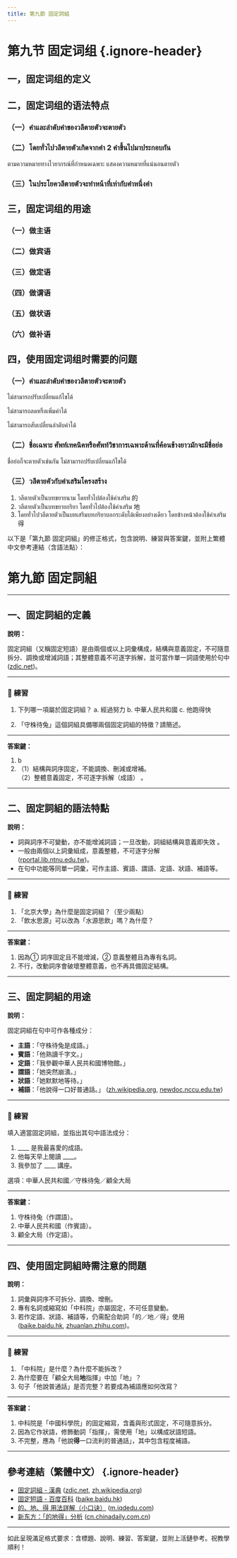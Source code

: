 ```yaml
---
title: 第九節 固定詞組
---
```


<Collapse>

# 第九节 固定词组 {.ignore-header}

## 一，固定词组的定义

## 二，固定词组的语法特点

### （一）คำและลำดับคำของวลีตายตัวจะตายตัว

### （二）โดยทั่วไปวลีตายตัวเกิดจากคำ 2 คำขึ้นไปมาประกอบกัน

ตามความหมายทางไวยากรณ์ที่กำหนดเฉพาะ แสดงความหมายที่แน่นอนตายตัว

### （三）ในประโยควลีตายตัวจะทำหน้าที่เท่ากับคำหนึ่งคำ

## 三，固定词组的用途

### （一）做主语

### （二）做宾语

### （三）做定语

### （四）做谓语

### （五）做状语

### （六）做补语

## 四，使用固定词组时需要的问题

### （一）คำและลำดับคำของวลีตายตัวจะตายตัว

ไม่สามารถปรับเปลี่ยนแก้ไขได้

ไม่สามารถลดหรือเพิ่มคำได้

ไม่สามารถสับเปลี่ยนลำดับคำได้

### （二）ชื่อเฉพาะ ศัพท์เทคนิคหรือศัพท์วิชาการเฉพาะด้านที่ค้อนข้างยาวมักจะมีชื่อย่อ

ชื่อย่อก็จะตายตัวเช่นกัน ไม่สามารถปรับเปลี่ยนแก้ไขได้

### （三）วลีตายคัวกับคำเสริมโครงสร้าง

1. วลีตายตัวเป็นบทขยายนาม โดยทั่วไปต้องใช้คำเสริม 的
2. วลีตายตัวเป็นบทขยายกริยา โดยทั่วไปต้องใช้คำเสริม 地
3. โดยทั่วไปวลีตายตัวเป็นบทเสริมบทกริยาบอกระดับได้เพียงอย่างเดียว โดยข้างหน้าต้องใช้คำเสริม 得

</Collapse>

以下是「第九節 固定詞組」的修正格式，包含說明、練習與答案鍵，並附上繁體中文參考連結（含語法點）：

# 第九節 固定詞組

---

## 一、固定詞組的定義

**說明：**

固定詞組（又稱固定短語）是由兩個或以上詞彙構成，結構與意義固定，不可隨意拆分、調換或增減詞語；其整體意義不可逐字拆解，並可當作單一詞語使用於句中 ([zdic.net][1])。

---

### 📝 練習

1. 下列哪一項屬於固定詞組？
   a. 經過努力
   b. 中華人民共和國
   c. 他跑得快

2. 「守株待兔」這個詞組具備哪兩個固定詞組的特徵？請簡述。

---

**答案鍵：**

1. b
2. （1）結構與詞序固定，不能調換、刪減或增補。<br/>
   （2）整體意義固定，不可逐字拆解（成語） 。

---

## 二、固定詞組的語法特點

**說明：**

* 詞與詞序不可變動，亦不能增減詞語；一旦改動，詞組結構與意義即失效 。
* 一般由兩個以上詞彙組成，意義整體，不可逐字分解 ([rportal.lib.ntnu.edu.tw][2])。
* 在句中功能等同單一詞彙，可作主語、賓語、謂語、定語、狀語、補語等。

---

### 📝 練習

1. 「北京大學」為什麼是固定詞組？（至少兩點）
2. 「飲水思源」可以改為「水源思飲」嗎？為什麼？

---

**答案鍵：**

1. 因為① 詞序固定且不能增減，② 意義整體且為專有名詞。
2. 不行，改動詞序會破壞整體意義，也不再具備固定結構。

---

## 三、固定詞組的用途

**說明：**

固定詞組在句中可作各種成分：

* **主語**：「守株待兔是成語。」
* **賓語**：「他熟讀千字文。」
* **定語**：「我參觀中華人民共和國博物館。」
* **謂語**：「她突然崩潰。」
* **狀語**：「她默默地等待。」
* **補語**：「他說得一口好普通話。」 ([zh.wikipedia.org][3], [newdoc.nccu.edu.tw][4])

---

### 📝 練習

填入適當固定詞組，並指出其句中語法成分：

1. \_\_\_\_ 是我最喜愛的成語。
2. 他每天早上閱讀 \_\_\_\_。
3. 我參加了 \_\_\_\_ 講座。

選項：中華人民共和國／守株待兔／顧全大局

---

**答案鍵：**

1. 守株待兔（作謂語）。
2. 中華人民共和國（作賓語）。
3. 顧全大局（作定語）。

---

## 四、使用固定詞組時需注意的問題

**說明：**

1. 詞彙與詞序不可拆分、調換、增刪。
2. 專有名詞或縮寫如「中科院」亦屬固定，不可任意變動。
3. 若作定語、狀語、補語等，仍需配合助詞「的／地／得」使用 ([baike.baidu.hk][5], [zhuanlan.zhihu.com][6])。

---

### 📝 練習

1. 「中科院」是什麼？為什麼不能拆改？
2. 為什麼要在「顧全大局**地**指揮」中加「地」？
3. 句子「他說普通話」是否完整？若要成為補語應如何改寫？

---

**答案鍵：**

1. 中科院是「中國科學院」的固定縮寫，含義與形式固定，不可隨意拆分。
2. 因為它作狀語，修飾動詞「指揮」，需使用「地」以構成狀語短語。
3. 不完整，應為「他說**得**一口流利的普通話」，其中包含程度補語。

---

## 參考連結（繁體中文） {.ignore-header}

* [固定詞組 - 漢典](https://www.zdic.net/hant/%E5%9B%BA%E5%AE%9A%E8%A9%9E%E7%B5%84) ([zdic.net][1], [zh.wikipedia.org][7])
* [固定短語 - 百度百科](https://baike.baidu.hk/item/%E5%9B%BA%E5%AE%9A%E7%9F%AD%E8%AA%9E/5627916) ([baike.baidu.hk][5])
* [的、地、得 用法詳解（小口诀）](https://m.iqdedu.com/7073) ([m.iqdedu.com][8])
* [新东方：「的地得」分析](https://cn.chinadaily.com.cn/a/202101/04/WS5ff2e14da3101e7ce9738fcc.html) ([cn.chinadaily.com.cn][9])

---

如此呈現滿足格式要求：含標題、說明、練習、答案鍵，並附上活鏈參考。祝教學順利！

[1]: https://www.zdic.net/hant/%E5%9B%BA%E5%AE%9A%E8%A9%9E%E7%B5%84?utm_source=chatgpt.com "固定詞組詞語解釋"
[2]: https://rportal.lib.ntnu.edu.tw/bitstreams/725c26ab-d567-453f-a916-4ef8e007f7ae/download?utm_source=chatgpt.com "現代漢語詞類劃分與教學語法"
[3]: https://zh.wikipedia.org/wiki/%E4%B8%BB%E8%AC%82%E7%9F%AD%E8%AA%9E?utm_source=chatgpt.com "主謂短語"
[4]: https://newdoc.nccu.edu.tw/teasyllabus/113721209055/Ye%20and%20Xu%20Chap%204%20pp%2097%20to%20117.pdf?utm_source=chatgpt.com "第四章語法- 第一節語法和語法單位"
[5]: https://baike.baidu.hk/item/%E5%9B%BA%E5%AE%9A%E7%9F%AD%E8%AA%9E/5627916?utm_source=chatgpt.com "固定短语"
[6]: https://zhuanlan.zhihu.com/p/30042792874?utm_source=chatgpt.com "“的、地、得”用法口诀最全汇总来了！写作零错误，转发收藏"
[7]: https://zh.wikipedia.org/wiki/%E8%A1%A5%E8%AF%AD?utm_source=chatgpt.com "补语"
[8]: https://m.iqdedu.com/7073?utm_source=chatgpt.com "收藏|“的地得”用法小口诀，再也不会混淆了！"
[9]: https://cn.chinadaily.com.cn/a/202101/04/WS5ff2e14da3101e7ce9738fcc.html?utm_source=chatgpt.com "如何正确区分“的、得、地” 新东方在线这篇解析让你轻松掌握"
